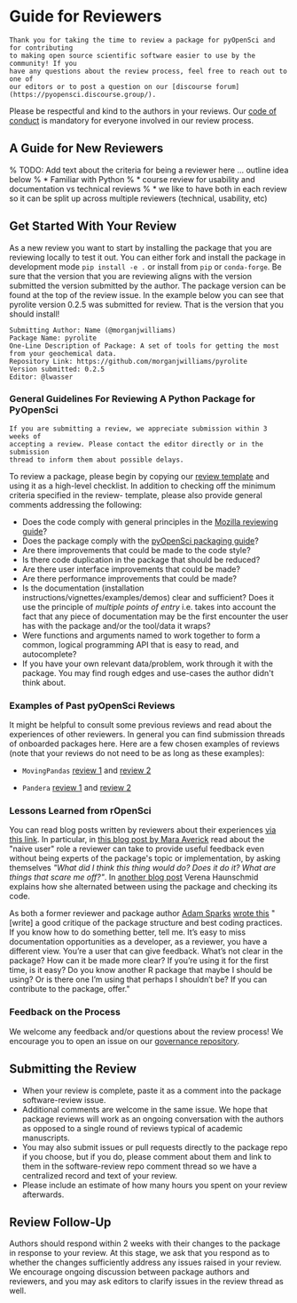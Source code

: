 # Guide for Reviewers

```{epigraph}
Thank you for taking the time to review a package for pyOpenSci and for contributing
to making open source scientific software easier to use by the community! If you
have any questions about the review process, feel free to reach out to one of
our editors or to post a question on our [discourse forum](https://pyopensci.discourse.group/).  
```

Please be respectful and kind to the authors in your reviews. Our
[code of conduct](../open-source-software-peer-review/code-of-conduct) is mandatory for everyone involved in our
review process.

## A Guide for New Reviewers

% TODO: Add text about the criteria for being a reviewer here ... outline idea below
% * Familiar with Python
% * course review for usability and documentation vs technical reviews
% * we like to have both in each review so it can be split up across multiple reviewers (technical, usability, etc)

## Get Started With Your Review

As a new review you want to start by installing the package that you are
reviewing locally to test it out. You can either fork and install the package in
development mode `pip install -e .` or install from `pip` or `conda-forge`. Be sure
that the version that you are reviewing aligns with the version submitted the
version submitted by the author. The package version can be found at the top of
the review issue. In the example below you can see that pyrolite version 0.2.5
was submitted for review. That is the version that you should install!

```
Submitting Author: Name (@morganjwilliams)
Package Name: pyrolite
One-Line Description of Package: A set of tools for getting the most from your geochemical data.
Repository Link: https://github.com/morganjwilliams/pyrolite
Version submitted: 0.2.5
Editor: @lwasser
```

### General Guidelines For Reviewing A Python Package for PyOpenSci

```{note}
If you are submitting a review, we appreciate submission within 3 weeks of
accepting a review. Please contact the editor directly or in the submission
thread to inform them about possible delays.
```

To review a package, please begin by copying our
[review template](../appendices/templates#review-template) and using it as a
high-level checklist. In addition to checking off the minimum criteria specified
in the review- template, please also provide general comments addressing the following:

- Does the code comply with general principles in the [Mozilla reviewing guide](https://mozillascience.github.io/codeReview/review.html)?
- Does the package comply with the [pyOpenSci packaging guide](../authoring/overview)?
- Are there improvements that could be made to the code style?
- Is there code duplication in the package that should be reduced?
- Are there user interface improvements that could be made?
- Are there performance improvements that could be made?
- Is the documentation (installation instructions/vignettes/examples/demos) clear and sufficient? Does it use the principle of *multiple points of entry* i.e. takes into account the fact that any piece of documentation may be the first encounter the user has with the package and/or the tool/data it wraps?
- Were functions and arguments named to work together to form a common, logical programming API that is easy to read, and autocomplete?
- If you have your own relevant data/problem, work through it with the package. You may find rough edges and use-cases the author didn't think about.

### Examples of Past pyOpenSci Reviews

It might be helpful to consult some previous reviews and read about the
experiences of other reviewers. In general you can find submission threads of
onboarded packages here. Here are a few chosen examples of reviews (note that
your reviews do not need to be as long as these examples):


* `MovingPandas` [review 1](https://github.com/pyOpenSci/software-review/issues/18#issuecomment-579520816) and [review 2](https://github.com/pyOpenSci/software-review/issues/18#issuecomment-581752433)

* `Pandera` [review 1](https://github.com/pyOpenSci/software-review/issues/12#issuecomment-527622205) and [review 2](https://github.com/pyOpenSci/software-review/issues/12#issuecomment-531491008)



### Lessons Learned from rOpenSci

You can read blog posts written by reviewers about their experiences [via this link](https://ropensci.org/tags/reviewer/). In particular, in [this blog post by Mara Averick](https://ropensci.org/blog/2017/08/22/first-package-review/) read about the "naive user" role a reviewer can take to provide useful feedback even without being experts of the package's topic or implementation, by asking themselves _"What did I think this thing would do? Does it do it? What are things that scare me off?"_. In [another blog post](https://ropensci.org/blog/2017/09/08/first-review-experiences/) Verena Haunschmid explains how she alternated between using the package and checking its code.

As both a former reviewer and package author [Adam Sparks](https://adamhsparks.com) [wrote this](https://twitter.com/adamhsparks/status/898132036451303425) "[write] a good critique of the package structure and best coding practices. If you know how to do something better, tell me. It’s easy to miss documentation opportunities as a developer, as a reviewer, you have a different view. You’re a user that can give feedback. What’s not clear in the package? How can it be made more clear? If you’re using it for the first time, is it easy? Do you know another R package that maybe I should be using? Or is there one I’m using that perhaps I shouldn’t be? If you can contribute to the package, offer."


### Feedback on the Process

We welcome any feedback and/or questions about the review process! We encourage you to open an issue on our [governance repository](https://github.com/pyOpenSci/governance/issues/new).

## Submitting the Review
- When your review is complete, paste it as a comment into the package software-review issue.
- Additional comments are welcome in the same issue. We hope that package reviews will work as an ongoing conversation with the authors as opposed to a single round of reviews typical of academic manuscripts.
- You may also submit issues or pull requests directly to the package repo if you choose, but if you do, please comment about them and link to them in the software-review repo comment thread so we have a centralized record and text of your review.
- Please include an estimate of how many hours you spent on your review afterwards.

## Review Follow-Up
Authors should respond within 2 weeks with their changes to the package in response to your review. At this stage, we ask that you respond as to whether the changes sufficiently address any issues raised in your review. We encourage ongoing discussion between package authors and reviewers, and you may ask editors to clarify issues in the review thread as well.

